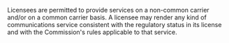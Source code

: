 Licensees are permitted to provide services on a non-common carrier and/or on a common carrier basis. A licensee may render any kind of communications service consistent with the regulatory status in its license and with the Commission's rules applicable to that service.

